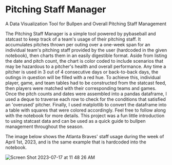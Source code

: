 # Pitching Staff Manager
A Data Visualization Tool for Bullpen and Overall Pitching Staff Management

The Pitching Staff Manager is a simple tool powered by pybaseball and statcast to keep track of a team's usage of their pitching staff. It accumulates pitches thrown per outing over a one-week span for an individual team's pitching staff provided by the user (hardcoded in the given notebook), then charts them in an easily digestible format. Aside from listing the date and pitch count, the chart is color coded to include scenarios that may be hazardous to a pitcher's health and overall performance. Any time a pitcher is used in 3 out of 4 consecutive days or back-to-back days, the outings in question will be filled with a red hue. To achieve this, individual player, game, and team tables had to be constructed from the statcast feed, then players were matched with their corresponding teams and games. Once the pitch counts and dates were assembled into a pandas dataframe, I used a deque to traverse each row to check for the conditions that satisfied an 'overused' pitcher. Finally, I used matplotlib to convert the dataframe into a table with squares that were colored accordingly. Feel free to follow along with the notebook for more details. This project was a fun little introduction to using statcast data and can be used as a quick guide to bullpen management throughout the season.

The image below shows the Atlanta Braves' staff usage during the week of April 1st, 2023, and is the same example that is hardcoded into the notebook. 

![Screen Shot 2023-07-17 at 11 48 26 AM](https://github.com/jwertherUM/pitchingStaffManager/assets/55903014/14f78c54-8fb5-41ba-9168-64045bcadf19)
